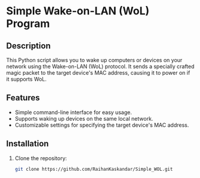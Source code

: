 # Simple Wake-on-LAN (WoL) Program

## Description
This Python script allows you to wake up computers or devices on your network using the Wake-on-LAN (WoL) protocol. It sends a specially crafted magic packet to the target device's MAC address, causing it to power on if it supports WoL.

## Features
- Simple command-line interface for easy usage.
- Supports waking up devices on the same local network.
- Customizable settings for specifying the target device's MAC address.

## Installation
1. Clone the repository:
   ```bash
   git clone https://github.com/RaihanKaskandar/Simple_WOL.git
